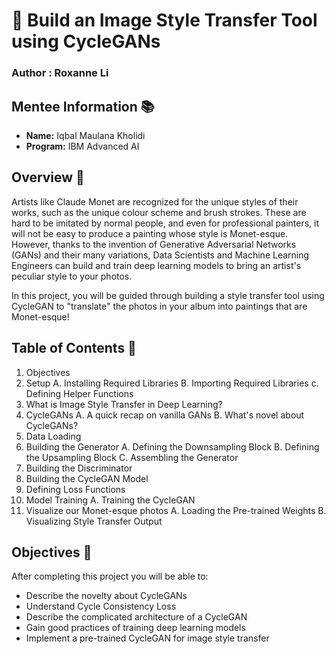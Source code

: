 # 🎨 Build an Image Style Transfer Tool using CycleGANs
### **Author : Roxanne Li**

## Mentee Information 📚
- **Name:** Iqbal Maulana Kholidi
- **Program:** IBM Advanced AI

## Overview 🌟
Artists like Claude Monet are recognized for the unique styles of their works, such as the unique colour scheme and brush strokes. These are hard to be imitated by normal people, and even for professional painters, it will not be easy to produce a painting whose style is Monet-esque. However, thanks to the invention of Generative Adversarial Networks (GANs) and their many variations, Data Scientists and Machine Learning Engineers can build and train deep learning models to bring an artist's peculiar style to your photos.

In this project, you will be guided through building a style transfer tool using CycleGAN to "translate" the photos in your album into paintings that are Monet-esque!

## Table of Contents 📑
1. Objectives
2. Setup
  A. Installing Required Libraries
  B. Importing Required Libraries
  c. Defining Helper Functions
3. What is Image Style Transfer in Deep Learning?
4. CycleGANs
  A. A quick recap on vanilla GANs
  B. What's novel about CycleGANs?
5. Data Loading
6. Building the Generator
  A. Defining the Downsampling Block 
  B. Defining the Upsampling Block
  C. Assembling the Generator
7. Building the Discriminator
8. Building the CycleGAN Model
9. Defining Loss Functions
10. Model Training
  A. Training the CycleGAN
11. Visualize our Monet-esque photos
  A. Loading the Pre-trained Weights
  B. Visualizing Style Transfer Output

## Objectives 🎯
After completing this project you will be able to:

- Describe the novelty about CycleGANs
- Understand Cycle Consistency Loss
- Describe the complicated architecture of a CycleGAN
- Gain good practices of training deep learning models
- Implement a pre-trained CycleGAN for image style transfer
